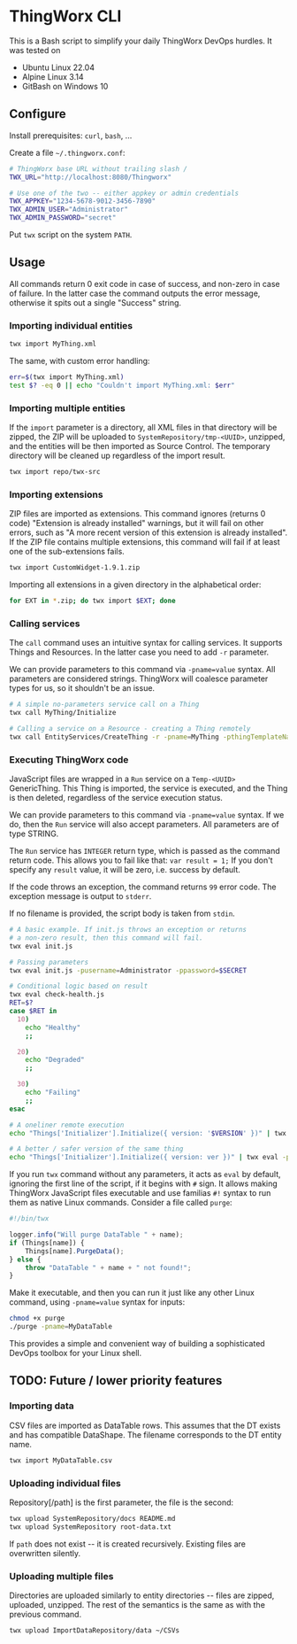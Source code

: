 # ThingWorx CLI

This is a Bash script to simplify your daily ThingWorx DevOps hurdles. It
was tested on

- Ubuntu Linux 22.04
- Alpine Linux 3.14
- GitBash on Windows 10

## Configure

Install prerequisites: `curl`, `bash`, ...

Create a file `~/.thingworx.conf`:

```bash
# ThingWorx base URL without trailing slash /
TWX_URL="http://localhost:8080/Thingworx"

# Use one of the two -- either appkey or admin credentials
TWX_APPKEY="1234-5678-9012-3456-7890"
TWX_ADMIN_USER="Administrator"
TWX_ADMIN_PASSWORD="secret"
```

Put `twx` script on the system `PATH`.

## Usage

All commands return 0 exit code in case of success, and non-zero in case
of failure. In the latter case the command outputs the error message,
otherwise it spits out a single "Success" string.

### Importing individual entities

```bash
twx import MyThing.xml
```

The same, with custom error handling:

```bash
err=$(twx import MyThing.xml)
test $? -eq 0 || echo "Couldn't import MyThing.xml: $err"
```

### Importing multiple entities

If the `import` parameter is a directory,
all XML files in that directory will be zipped, the ZIP will be uploaded
to `SystemRepository/tmp-<UUID>`, unzipped, and the entities will be
then imported as Source Control. The temporary directory will be cleaned
up regardless of the import result.

```bash
twx import repo/twx-src
```

### Importing extensions

ZIP files are imported as extensions. This command ignores (returns 0 code)
"Extension is already installed" warnings, but it will fail on other errors,
such as "A more recent version of this extension is already installed".
If the ZIP file contains multiple extensions, this command will fail if
at least one of the sub-extensions fails.

```bash
twx import CustomWidget-1.9.1.zip
```

Importing all extensions in a given directory in the alphabetical order:

```bash
for EXT in *.zip; do twx import $EXT; done
```

### Calling services

The `call` command uses an intuitive syntax for calling services. It supports
Things and Resources. In the latter case you need to add `-r` parameter.

We can provide parameters to this command via `-pname=value` syntax. All
parameters are considered strings. ThingWorx will coalesce parameter types
for us, so it shouldn't be an issue.

```bash
# A simple no-parameters service call on a Thing
twx call MyThing/Initialize

# Calling a service on a Resource - creating a Thing remotely
twx call EntityServices/CreateThing -r -pname=MyThing -pthingTemplateName=GenericThing
```

### Executing ThingWorx code

JavaScript files are wrapped in a `Run` service on a `Temp-<UUID>`
GenericThing. This Thing is imported, the service is executed, and the
Thing is then deleted, regardless of the service execution status.

We can provide parameters to this command via `-pname=value` syntax. If we
do, then the `Run` service will also accept parameters. All parameters are
of type STRING.

The `Run` service has `INTEGER` return type, which is passed as the command
return code. This allows you to fail like that:  `var result = 1;` If you
don't specify any `result` value, it will be zero, i.e. success by default.

If the code throws an exception, the command returns `99` error code. The
exception message is output to `stderr`.

If no filename is provided, the script body is taken from `stdin`.

```bash
# A basic example. If init.js throws an exception or returns
# a non-zero result, then this command will fail.
twx eval init.js

# Passing parameters
twx eval init.js -pusername=Administrator -ppassword=$SECRET

# Conditional logic based on result
twx eval check-health.js
RET=$?
case $RET in
  10)
    echo "Healthy"
    ;;

  20)
    echo "Degraded"
    ;;

  30)
    echo "Failing"
    ;;
esac

# A oneliner remote execution
echo "Things['Initializer'].Initialize({ version: '$VERSION' })" | twx eval

# A better / safer version of the same thing
echo "Things['Initializer'].Initialize({ version: ver })" | twx eval -pver=$VERSION
```

If you run `twx` command without any parameters, it acts as `eval` by default,
ignoring the first line of the script, if it begins with `#` sign. It allows making
ThingWorx JavaScript files executable and use familias `#!` syntax to run them as
native Linux commands. Consider a file called `purge`:

```javascript
#!/bin/twx

logger.info("Will purge DataTable " + name);
if (Things[name]) {
    Things[name].PurgeData();
} else {
    throw "DataTable " + name + " not found!";
}
```

Make it executable, and then you can run it just like any other Linux command,
using `-pname=value` syntax for inputs:

```bash
chmod +x purge
./purge -pname=MyDataTable
```

This provides a simple and convenient way of building a sophisticated DevOps toolbox
for your Linux shell.

## TODO: Future / lower priority features

### Importing data

CSV files are imported as DataTable rows. This assumes that the DT exists and
has compatible DataShape. The filename corresponds to the DT entity name.

```bash
twx import MyDataTable.csv
```

### Uploading individual files

Repository[/path] is the first parameter, the file is the second:

```bash
twx upload SystemRepository/docs README.md
twx upload SystemRepository root-data.txt
```

If `path` does not exist -- it is created recursively. Existing files are
overwritten silently.

### Uploading multiple files

Directories are uploaded similarly to entity directories -- files are zipped,
uploaded, unzipped. The rest of the semantics is the same as with the previous
command.

```bash
twx upload ImportDataRepository/data ~/CSVs
```

